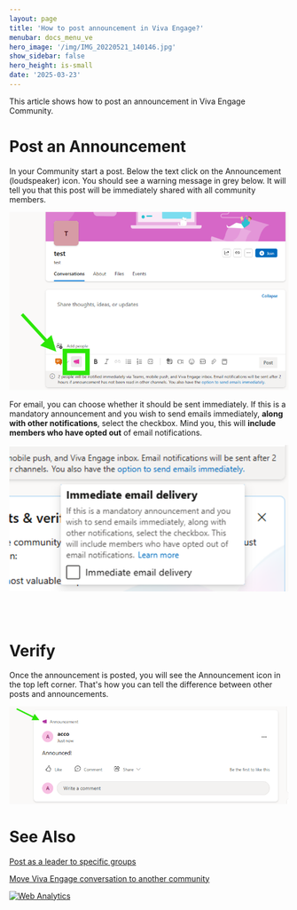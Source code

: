 ```yaml
---
layout: page
title: 'How to post announcement in Viva Engage?'
menubar: docs_menu_ve
hero_image: '/img/IMG_20220521_140146.jpg'
show_sidebar: false
hero_height: is-small
date: '2025-03-23'
---
```



This article shows how to post an announcement in Viva Engage Community.

# Post an Announcement


In your Community start a post. Below the text click on the Announcement (loudspeaker) icon. You should see a warning message in grey below. It will tell you that this post will be immediately shared with all community members.

<img src="/articles/img/vepostannouncement.png" width="600" alt="screenshot showing how to post an announcement in Viva Engage">

<br/>

For email, you can choose whether it should be sent immediately. If this is a mandatory announcement and you wish to send emails immediately, **along with other notifications**, select the checkbox. Mind you, this will **include members who have opted out** of email notifications.

<img src="/articles/img/vepostannouncement2.png" width="600" alt="screenshot showing how to post an announcement in Viva Engage">


<br/><br/>

# Verify


Once the announcement is posted, you will see the Announcement icon in the top left corner. That's how you can tell the difference between other posts and announcements.

<img src="/articles/img/vepostannouncement1.png" width="600" alt="screenshot showing a posted announcement in Viva Engage">



# See Also


[Post as a leader to specific groups](https://powershellscripts.github.io/articles/en/Viva/leaderpost/)

[Move Viva Engage conversation to another community](https://powershellscripts.github.io/articles/en/Viva/MoveConversation/)



<!-- Default Statcounter code for VE - all
https://powershellscripts.github.io/articles/en/Viva/leavecommunity/
-->
<script type="text/javascript">
var sc_project=13108553; 
var sc_invisible=1; 
var sc_security="3592e88b"; 
var sc_client_storage="disabled"; 
</script>
<script type="text/javascript"
src="https://www.statcounter.com/counter/counter.js"
async></script>
<noscript><div class="statcounter"><a title="Web Analytics"
href="https://statcounter.com/" target="_blank"><img
class="statcounter"
src="https://c.statcounter.com/13108553/0/3592e88b/1/"
alt="Web Analytics"
referrerPolicy="no-referrer-when-downgrade"></a></div></noscript>
<!-- End of Statcounter Code -->